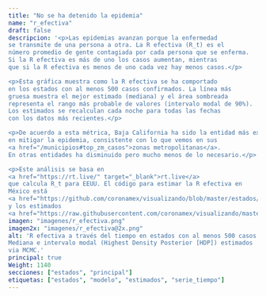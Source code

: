 ```yaml
---
title: "No se ha detenido la epidemia"
name: "r_efectiva"
draft: false
descripcion: '<p>Las epidemias avanzan porque la enfermedad
se transmite de una persona a otra. La R efectiva (R_t) es el
número promedio de gente contagiada por cada persona que se enferma.
Si la R efectiva es más de uno los casos aumentan, mientras
que si la R efectiva es menos de uno cada vez hay menos casos.</p>

<p>Esta gráfica muestra como la R efectiva se ha comportado
en los estados con al menos 500 casos confirmados. La línea más
gruesa muestra el mejor estimado (mediana) y el área sombreada
representa el rango más probable de valores (intervalo modal de 90%).
Los estimados se recalculan cada noche para todas las fechas
con los datos más recientes.</p>

<p>De acuerdo a esta métrica, Baja California ha sido la entidad más exitosa
en mitigar la epidemia, consistente con lo que vemos en sus
<a href="/municipios#top_zm_casos">zonas metropolitanas</a>.
En otras entidades ha disminuido pero mucho menos de lo necesario.</p>

<p>Este análisis se basa en
<a href="https://rt.live/" target="_blank">rt.live</a>
que calcula R_t para EEUU. El código para estimar la R efectiva en
México está
<a href="https://github.com/coronamex/visualizando/blob/master/estados/rt.live.ipynb" target="_blank">aquí</a>
y los estimados
<a href="https://raw.githubusercontent.com/coronamex/visualizando/master/estimados/rt_live_estimados.csv" target="_blank"> aquí</a>.</p>'
imagen: "imagenes/r_efectiva.png"
imagen2x: "imagenes/r_efectiva@2x.png"
alt: 'R efectiva a través del tiempo en estados con al menos 500 casos.
Mediana e intervalo modal (Highest Density Posterior [HDP]) estimados
via MCMC.'
principal: true
Weight: 1140
secciones: ["estados", "principal"]
etiquetas: ["estados", "modelo", "estimados", "serie_tiempo"]
---
```

